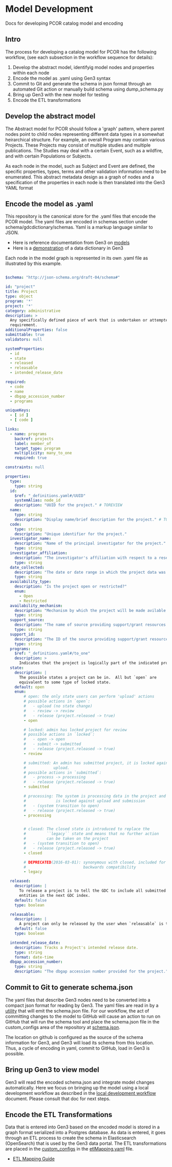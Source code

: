 # Model Development 

Docs for developing PCOR catalog model and encoding

## Intro    

The process for developing a catalog model for PCOR has the following workflow, (see each subsection in the workflow sequence for details):

1. Develop the abstract model, identifyig model nodes and properties within each node
2. Encode the model as .yaml using Gen3 syntax
3. Commit to Git and generate the schema in json format through an automated Git action or manually build schema using dump_schema.py
4. Bring up Gen3 with the new model for testing 
5. Encode the ETL transformations


## Develop the abstract model

The Abstract model for PCOR should follow a 'graph' pattern, where parent nodes point to child nodes representing different data types in a somewhat 
heirarchical structure. For example, an overall Program may contain various Projects. These Projects may consist of multiple studies and multiple publications.
The Studies may deal with a certain Event, such as a wildfire, and with certain Populations or Subjects.

As each node in the model, such as Subject and Event are defined, the specific properties, types, terms and other validation information need to be enumerated. 
This abstract metadata design as a graph of nodes and a specification of the properties in each node is then translated into the Gen3 YAML format

## Encode the model as .yaml

This repository is the canonical store for the .yaml files that encode the PCOR model. The yaml files are encoded in schemas section under schema/gdcdictionary/schemas.
Yaml is a markup language similar to JSON. 

* Here is reference documentation from Gen3 on [models](https://gen3.org/resources/user/dictionary/)
* Here is a [demonstration](https://gen3.datacommons.io/dd) of a data dictionary in Gen3


Each node in the model graph is represented in its own .yaml file as illustrated by this example. 

```yaml

$schema: "http://json-schema.org/draft-04/schema#"

id: "project"
title: Project
type: object
program: '*'
project: '*'
category: administrative
description: >
  Any specifically defined piece of work that is undertaken or attempted to meet a single
  requirement.
additionalProperties: false
submittable: true
validators: null

systemProperties:
  - id
  - state
  - released
  - releasable
  - intended_release_date

required:
  - code
  - name
  - dbgap_accession_number
  - programs

uniqueKeys:
  - [ id ]
  - [ code ]

links:
  - name: programs
    backref: projects
    label: member_of
    target_type: program
    multiplicity: many_to_one
    required: true

constraints: null

properties:
  type:
    type: string
  id:
    $ref: "_definitions.yaml#/UUID"
    systemAlias: node_id
    description: "UUID for the project." # TOREVIEW
  name:
    type: string
    description: "Display name/brief description for the project." # TOREVIEW
  code:
    type: string
    description: "Unique identifier for the project."
  investigator_name:
    description: "Name of the principal investigator for the project."
    type: string
  investigator_affiliation:
    description: "The investigator's affiliation with respect to a research institution."
    type: string
  date_collected:
    description: "The date or date range in which the project data was collected."
    type: string
  availability_type:
    description: "Is the project open or restricted?"
    enum:
      - Open
      - Restricted
  availability_mechanism:
    description: "Mechanism by which the project will be made avilable."
    type: string
  support_source:
    description: "The name of source providing support/grant resources."
    type: string
  support_id:
    description: "The ID of the source providing support/grant resources."
    type: string
  programs:
    $ref: "_definitions.yaml#/to_one"
    description: >
      Indicates that the project is logically part of the indicated project.
  state:
    description: |
      The possible states a project can be in.  All but `open` are
      equivalent to some type of locked state.
    default: open
    enum:
        # open: the only state users can perform 'upload' actions
        # possible actions in `open`:
        #   - upload (no state change)
        #   - review -> review
        #   - release (project.released -> true)
        - open

        # locked: admin has locked project for review
        # possible actions in `locked`:
        #   - open -> open
        #   - submit -> submitted
        #   - release (project.released -> true)
        - review

        # submitted: An admin has submitted project, it is locked against
        #            upload.
        # possible actions in `submitted`:
        #   - process -> processing
        #   - release (project.released -> true)
        - submitted

        # processing: The system is processing data in the project and
        #             is locked against upload and submission
        #   - (system transition to open)
        #   - release (project.released -> true)
        - processing


        # closed: The closed state is introduced to replace the
        #         ``legacy`` state and means that no further action
        #         can be taken on the project
        #   - (system transition to open)
        #   - release (project.released -> true)
        - closed

        # DEPRECATED(2016-03-01): synonymous with closed. included for
        #                         backwards compatibility
        - legacy

  released:
    description: |
      To release a project is to tell the GDC to include all submitted
      entities in the next GDC index.
    default: false
    type: boolean

  releasable:
    description: |
      A project can only be released by the user when `releasable` is true.
    default: false
    type: boolean

  intended_release_date:
    description: Tracks a Project's intended release date.
    type: string
    format: date-time
  dbgap_accession_number:
    type: string
    description: "The dbgap accession number provided for the project."

```

## Commit to Git to generate schema.json

The yaml files that describe Gen3 nodes need to be converted into a compact json format for reading by Gen3. The yaml files are read in by 
a [utility](../schema/dump_schema.py) that will emit the schema.json file. For our workflow, the act of committing changes to the model to 
GitHub will cause an action to run on GitHub that will run the schema tool and place the schema.json file in the custom_configs area of the repository at [schema.json](../custom_configs/schema.json).

The location on github is configured as the source of the schema information for Gen3, and Gen3 will load its schema from this location. Thus, a cycle of 
encoding in yaml, commit to GitHub, load in Gen3 is possible.

## Bring up Gen3 to view model

Gen3 will read the encoded schema.json and integrate model changes automatically. Here we focus on bringing up the model using a local
development workflow as described in the [local development workflow](./local-development-workflow.md) document. Please consult that doc for 
next steps.


## Encode the ETL Transformations

Data that is entered into Gen3 based on the encoded model is stored in a graph format serialized into a Postgres database. As data is entered, it goes through an ETL process 
to create the schema in Elasticsearch (OpenSearch) that is used by the Gen3 data portal. The ETL transformations are placed in the [custom_configs](../custom_configs/) in the [etlMapping.yaml](../custom_configs/etlMapping.yaml) file.

* [ETL Mapping Guide](https://github.com/uc-cdis/tube/blob/master/docs/configuration_file.md)
